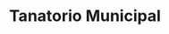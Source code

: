 ---
title: "Tanatorio Municipal"
url: /torredonjimeno/tanatorio-municipal/
shop: directores de funerarias
---